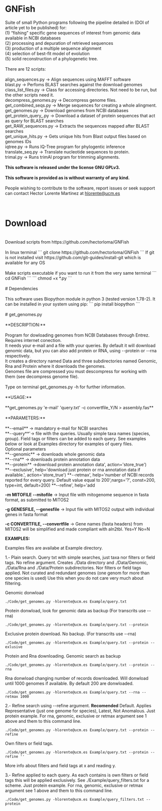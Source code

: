 # GNFish
Suite of small Python programs following the pipeline detailed in (DOI of article yet to be published) for:<br />
(1) “fishing” specific gene sequences of interest from genomic data available in NCBI databases<br />
(2) processing and depuration of retrieved sequences<br />
(3) production of a multiple sequence alignment<br />
(4) selection of best-fit model of evolution<br />
(5) solid reconstruction of a phylogenetic tree.<br />
<br />
There are 12 scripts:<br />
<br />
align_sequences.py -> Align sequences using MAFFT software<br />
blast.py -> Perfoms BLAST searches against the download genomes<br />
class_list_files.py -> Class for accessing directories. Not need to be run, but the other scripts need it.<br />
decompress_genomes.py -> Decompress genome files.<br />
get_combined_seqs.py -> Merge sequences for creating a whole alingment.<br />
get_genomes.py -> Download genomes from NCBI databases<br />
get_protein_query_.py -> Download a dataset of protein sequences that act as query for BLAST searches<br />
get_RAW_sequences.py -> Extracts the sequences mapped after BLAST searches<br />
get_unique_hits.py -> Gets unique hits from Blast output files based on genomes IDs<br />
iqtree.py -> Runs IQ-Tree program for phylogentic inference<br />
translate_seq.py -> Translate nucleotide sequences to protein.<br />
trimal.py -> Runs trimAl program for trimming alignments.<br />
<br />
**This software is released under the license GNU GPLv3.**<br />
<br />
**This software is provided as is without warranty of any kind.**<br />
<br />
People wishing to contribute to the software, report issues or seek support can contact Hector Lorente Martinez at hlorente@ucm.es<br />
<br />
<br />
# Download<br />
<br />
Download scripts from https://github.com/hectorloma/GNFish<br />
<br />
In linux terminal
```
git clone https://github.com/hectorloma/GNFish
```
If git is not installed visit https://github.com/git-guides/install-git which is available for any OS<br />
<br />
Make scripts executable if you want to run it from the very same terminal
```
cd GNFish
```
```
chmod +x *.py
```
<br />
<br />
# Dependencies<br />
<br />
This software uses Biopython module in python 3 (tested version 1.78-2). It can be installed in your system using pip:
```
pip install biopython 
```
<br />
<br />
# get_genomes.py<br />
<br />
**DESCRIPTION:**<br />
<br />
Program for dowloading genomes from NCBI Databases through Entrez. Requires internet conection.<br />
It needs your e-mail and a file with your queries. By default it will download genomic data, but you can also add protein or RNA, using --protein or --rna respectively.<br />
It creates a directory named Data and three subdirectories named Genomic, Rna and Protein where it downloads the genomes.<br />
Genomes file are compressed you must descompress for working with them (see decompress genome file).<br />
<br />
Type on terminal get_genomes.py -h for further information.<br />
<br />
**USAGE:**<br />
<br />
**get_genomes.py 'e-mail' 'query.txt' -c convertfile_Y/N > assembly.fas**<br />
<br />
**PARAMETERS:**<br />
<br />
**--email** -> mandatory e-mail for NCBI searches<br />
**--query**'-> file with the queries. Usually simple taxa names (species, group). Field tags or filters can be added to each query. See examples below or look at Examples directory for examples of query files.<br />
Optional parameters<br />
**--genomic** -> downloads whole genomic data<br />
**--rna** -> downloads protein annotation data<br />
**--protein** ->download protein annotation data', action='store_true')<br />
**--exclusive', help='download just protein or rna annotation data if available.', action='store_true')
**--retmax', help='number of NCBI records reported for every query. Default value equal to 200',nargs='?', const=200, type=int, default=200)
**--refine', help='add

**-m MITOFILE --mitofile** -> Input file with mitogenome sequence in fasta format, as submitted to MITOS2

**-g GENESFILE, --genesfile** -> Input file with MITOS2 output with individual genes in fasta format

**-c CONVERTFILE, --convertfile** -> Gene names (fasta headers) from MITOS2 will be simplified and made compliant with aln2tbl. Yes=Y No=N

**EXAMPLES:**

Examples files are availabe at Example directory.

1.- Plain search. Query txt with simple searches, just taxa nor filters or field tags. No refine argument.
Creates ./Data directory and ./Data/Genomic, ./Data/Rna and ./Data/Protein subdirectories. 
Nor filters or field tags applied. Not curated and redundant genomes (one genom for more than one species is used)
Use this when you do not care very much about filtering.

Genomic donwload
```
./Code/get_genomes.py -hlorente@ucm.es Example/query.txt
```
Protein donwload, look for genomic data as backup (For transcrits use --rna)
```
./Code/get_genomes.py -hlorente@ucm.es Example/query.txt --protein
```
Exclusive protein download. No backup. (For transcrits use --rna)
```
./Code/get_genomes.py -hlorente@ucm.es Example/query.txt --protein --exlusive
```
Protein and Rna downloading. Genomic search as backup
```
./Code/get_genomes.py -hlorente@ucm.es Example/query.txt --protein --rna
```
Rna donwload changing number of records downloaded. Will donwload until 1000 genomes if available. By default 200 are donwloaded.
```
./Code/get_genomes.py -hlorente@ucm.es Example/query.txt --rna --retmax 1000
```
2.- Refine search using --refine argument. **Recomended**
Default. Applies Representative (just one genome for species), Latest, Not Anomalous.
Just protein example. For rna, genomic, exclusive or retmax argument see 1 above and them to this command line.
```
./Code/get_genomes.py -hlorente@ucm.es Example/query.txt --protein --refine
```
Own filters or field tags. 
```
./Code/get_genomes.py -hlorente@ucm.es Example/query.txt --protein --refine ''
```
More info about filters and field tags at x and reading y.

3.- Refine applied to each query.
As each contains is own filters or field tags this will be applied exclusively. See ./Example/query_filters.txt for a scheme.
Just protein example. For rna, genomic, exclusive or retmax argument see 1 above and them to this command line.
```
./Code/get_genomes.py -hlorente@ucm.es Example/query_filters.txt --protein
```
